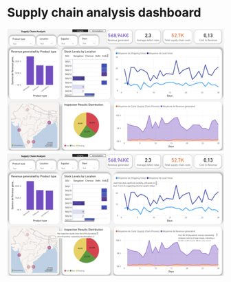 # Supply chain analysis dashboard
![Dashboard](assets/img/Supplychainanalysis1.jpg)
![Dashboard](assets/img/Supplychainanalysis2.jpg)
